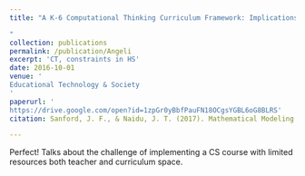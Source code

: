 ```yaml
---
title: "A K-6 Computational Thinking Curriculum Framework: Implications for Teacher Knowledge

"
collection: publications
permalink: /publication/Angeli
excerpt: 'CT, constraints in HS'
date: 2016-10-01
venue: '
Educational Technology & Society
'
paperurl: '
https://drive.google.com/open?id=1zpGr0yBbfPauFN18OCgsYGBL6oG8BLRS'
citation: Sanford, J. F., & Naidu, J. T. (2017). Mathematical Modeling and Computational Thinking. Contemporary Issues in Education Research, 10(2), 159-168.

---
```



Perfect! Talks about the challenge of implementing a CS course with limited resources both teacher and curriculum space. 

